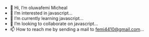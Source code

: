 - 👋 Hi, I’m oluwafemi Micheal
- 👀 I’m interested in javascript...
- 🌱 I’m currently learning javascript...
- 💞️ I’m looking to collaborate on javascript...
- 📫 How to reach me by sending a mail to femi4410@gmail.com...


<!---
oluwafemi-coder/oluwafemi-coder is a ✨ special ✨ repository because its `README.md` (this file) appears on your GitHub profile.
You can click the Preview link to take a look at your changes.
--->
